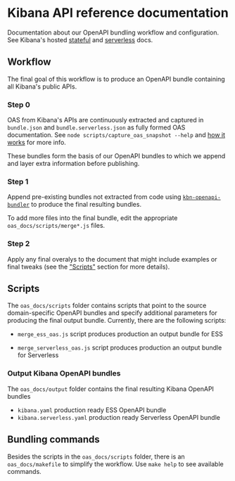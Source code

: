# Kibana API reference documentation

Documentation about our OpenAPI bundling workflow and configuration. See Kibana's hosted [stateful](https://www.elastic.co/docs/api/doc/kibana) and [serverless](https://www.elastic.co/docs/api/doc/serverless) docs.

## Workflow

The final goal of this workflow is to produce an OpenAPI bundle containing all Kibana's public APIs.

### Step 0

OAS from Kibana's APIs are continuously extracted and captured in `bundle.json` and `bundle.serverless.json` as fully formed OAS documentation. See `node scripts/capture_oas_snapshot --help` and [how it works](oas_docs/how_it_works.md) for more info.

These bundles form the basis of our OpenAPI bundles to which we append and layer extra information before publishing.

### Step 1

Append pre-existing bundles not extracted from code using [`kbn-openapi-bundler`](../src/platform/packages/shared/kbn-openapi-bundler/README.md) to produce the final resulting bundles.

To add more files into the final bundle, edit the appropriate `oas_docs/scripts/merge*.js` files.

### Step 2

Apply any final overalys to the document that might include examples or final tweaks (see the ["Scripts"](#scripts) section for more details).

## Scripts

The `oas_docs/scripts` folder contains scripts that point to the source domain-specific OpenAPI bundles and specify additional parameters for producing the final output bundle. Currently, there are the following scripts:

- `merge_ess_oas.js` script produces production an output bundle for ESS

- `merge_serverless_oas.js` script produces production an output bundle for Serverless

### Output Kibana OpenAPI bundles

The `oas_docs/output` folder contains the final resulting Kibana OpenAPI bundles

- `kibana.yaml` production ready ESS OpenAPI bundle
- `kibana.serverless.yaml` production ready Serverless OpenAPI bundle

## Bundling commands

Besides the scripts in the `oas_docs/scripts` folder, there is an `oas_docs/makefile` to simplify the workflow. Use `make help` to see available commands.
